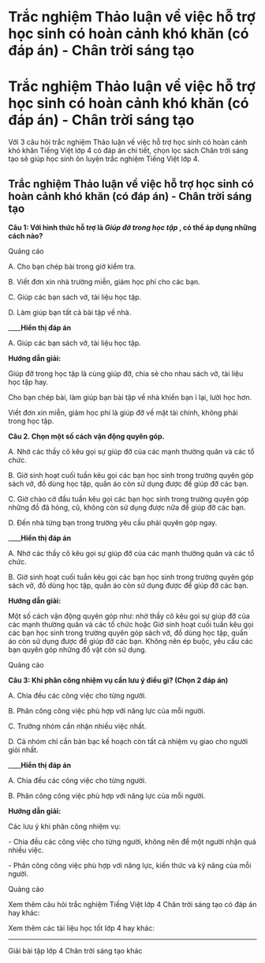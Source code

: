 # Trắc nghiệm Thảo luận về việc hỗ trợ học sinh có hoàn cảnh khó khăn (có đáp án) - Chân trời sáng tạo

# Trắc nghiệm Thảo luận về việc hỗ trợ học sinh có hoàn cảnh khó khăn (có đáp án) - Chân trời sáng tạo

Với 3 câu hỏi trắc nghiệm Thảo luận về việc hỗ trợ học sinh có hoàn cảnh khó khăn Tiếng Việt lớp 4 có đáp án chi tiết, chọn lọc sách Chân trời sáng tạo sẽ giúp học sinh ôn luyện trắc nghiệm Tiếng Việt lớp 4.

## Trắc nghiệm Thảo luận về việc hỗ trợ học sinh có hoàn cảnh khó khăn (có đáp án) - Chân trời sáng tạo

**Câu 1: Với hình thức hỗ trợ là _Giúp đỡ trong học tập_ , có thể áp dụng những cách nào?**

Quảng cáo

A. Cho bạn chép bài trong giờ kiểm tra.

B. Viết đơn xin nhà trường miễn, giảm học phí cho các bạn.

C. Giúp các bạn sách vở, tài liệu học tập.

D. Làm giúp bạn tất cả bài tập về nhà.

____**Hiển thị đáp án**

A. Giúp các bạn sách vở, tài liệu học tập.

**Hướng dẫn giải:**

Giúp đỡ trong học tập là cùng giúp đỡ, chia sẻ cho nhau sách vở, tài liệu học tập hay. 

Cho bạn chép bài, làm giúp bạn bài tập về nhà khiến bạn ỉ lại, lười học hơn. 

Viết đơn xin miễn, giảm học phí là giúp đỡ về mặt tài chính, không phải trong học tập. 

**Câu 2. Chọn một số cách vận động quyên góp.**

A. Nhờ các thầy cô kêu gọi sự giúp đỡ của các mạnh thường quân và các tổ chức.

B. Giờ sinh hoạt cuối tuần kêu gọi các bạn học sinh trong trường quyên góp sách vở, đồ dùng học tập, quần áo còn sử dụng được để giúp đỡ các bạn.

C. Giờ chào cờ đầu tuần kêu gọi các bạn học sinh trong trường quyên góp những đồ đã hỏng, cũ, không còn sử dụng được nữa để giúp đỡ các bạn.

D. Đến nhà từng bạn trong trường yêu cầu phải quyên góp ngay.

____**Hiển thị đáp án**

A. Nhờ các thầy cô kêu gọi sự giúp đỡ của các mạnh thường quân và các tổ chức.

B. Giờ sinh hoạt cuối tuần kêu gọi các bạn học sinh trong trường quyên góp sách vở, đồ dùng học tập, quần áo còn sử dụng được để giúp đỡ các bạn. 

**Hướng dẫn giải:**

Một số cách vận động quyên góp như: nhờ thầy cô kêu gọi sự giúp đỡ của các mạnh thường quân và các tổ chức hoặc Giờ sinh hoạt cuối tuần kêu gọi các bạn học sinh trong trường quyên góp sách vở, đồ dùng học tập, quần áo còn sử dụng được để giúp đỡ các bạn. Không nên ép buộc, yêu cầu các bạn quyên góp những đồ vật còn sử dụng. 

Quảng cáo

**Câu 3: Khi phân công nhiệm vụ cần lưu ý điều gì? (Chọn 2 đáp án)**

A. Chia đều các công việc cho từng người.

B. Phân công công việc phù hợp với năng lực của mỗi người.

C. Trưởng nhóm cần nhận nhiều việc nhất.

D. Cả nhóm chỉ cần bàn bạc kế hoạch còn tất cả nhiệm vụ giao cho người giỏi nhất.

____**Hiển thị đáp án**

A. Chia đều các công việc cho từng người.

B. Phân công công việc phù hợp với năng lực của mỗi người.

**Hướng dẫn giải:**

Các lưu ý khi phân công nhiệm vụ: 

\- Chia đều các công việc cho từng người, không nên để một người nhận quá nhiều việc. 

\- Phân công công việc phù hợp với năng lực, kiến thức và kỹ năng của mỗi người. 

Quảng cáo

Xem thêm câu hỏi trắc nghiệm Tiếng Việt lớp 4 Chân trời sáng tạo có đáp án hay khác:

Xem thêm các tài liệu học tốt lớp 4 hay khác:

* * *

Giải bài tập lớp 4 Chân trời sáng tạo khác
